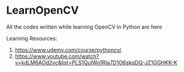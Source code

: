 # LearnOpenCV
All the codes written while learning OpenCV in Python are here

Learning Resources: 
1. https://www.udemy.com/course/pythoncv/
2. https://www.youtube.com/watch?v=kdLM6AOd2vc&list=PLS1QulWo1RIa7D1O6skqDQ-JZ1GGHKK-K
